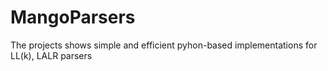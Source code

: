 # MangoParsers

The projects shows simple and efficient pyhon-based implementations for LL(k), LALR parsers
